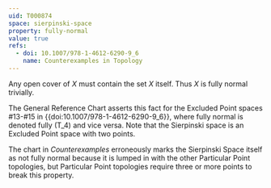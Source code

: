 ```yaml
---
uid: T000874
space: sierpinski-space
property: fully-normal
value: true
refs:
  - doi: 10.1007/978-1-4612-6290-9_6
    name: Counterexamples in Topology
---
```

Any open cover of $X$ must contain the set $X$ itself. Thus $X$ is fully normal trivially.

The General Reference Chart asserts this fact for the
Excluded Point spaces #13-#15 in
{{doi:10.1007/978-1-4612-6290-9_6}}, where fully normal is denoted fully
\(T_4\) and vice versa. Note that the Sierpinski space is an Excluded Point
space with two points.

The chart in *Counterexamples* erroneously marks the Sierpinski Space
itself as not fully normal because it is lumped in with the other
Particular Point topologies, but Particular Point topologies require
three or more points to break this property.
